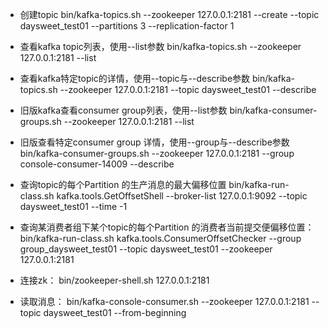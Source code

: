 - 创建topic
bin/kafka-topics.sh --zookeeper 127.0.0.1:2181 --create --topic daysweet_test01 --partitions 3  --replication-factor 1

- 查看kafka topic列表，使用--list参数
bin/kafka-topics.sh --zookeeper 127.0.0.1:2181 --list

- 查看kafka特定topic的详情，使用--topic与--describe参数
bin/kafka-topics.sh --zookeeper 127.0.0.1:2181 --topic daysweet_test01 --describe

- 旧版kafka查看consumer group列表，使用--list参数
bin/kafka-consumer-groups.sh --zookeeper 127.0.0.1:2181 --list

- 旧版查看特定consumer group 详情，使用--group与--describe参数
bin/kafka-consumer-groups.sh --zookeeper 127.0.0.1:2181 --group console-consumer-14009 --describe

- 查询topic的每个Partition 的生产消息的最大偏移位置
bin/kafka-run-class.sh kafka.tools.GetOffsetShell --broker-list 127.0.0.1:9092 --topic daysweet_test01  --time -1

- 查询某消费者组下某个topic的每个Partition 的消费者当前提交便偏移位置：
bin/kafka-run-class.sh kafka.tools.ConsumerOffsetChecker --group group_daysweet_test01 --topic daysweet_test01 --zookeeper 127.0.0.1:2181

- 连接zk：
bin/zookeeper-shell.sh 127.0.0.1:2181

- 读取消息：
bin/kafka-console-consumer.sh  --zookeeper 127.0.0.1:2181  --topic daysweet_test01 --from-beginning
